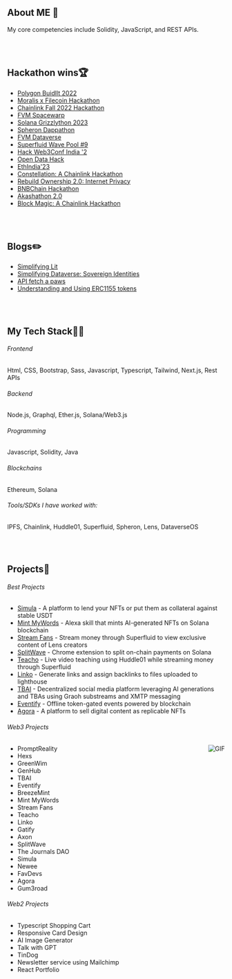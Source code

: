 <!-- ## Hey Hey <img src="https://raw.githubusercontent.com/ABSphreak/ABSphreak/master/gifs/Hi.gif" width="30px">

<div align="center">
 <img hight="300" width="700" alt="GIF" align="center" src="https://github.com/foreveransh/foreveransh/blob/main/assets/208593.gif">
</div>

</br>
</br> -->


## About ME 💬
My core competencies include Solidity, JavaScript, and REST APIs. 

</br>
</br>


## Hackathon wins🏆
- [Polygon BuidlIt 2022](https://devpost.com/software/gum3road) </br>
- [Moralis x Filecoin Hackathon](https://moralis.io/filecoin-hackathon/winners/) </br>
- [Chainlink Fall 2022 Hackathon](https://devpost.com/software/simula) </br>
- [FVM Spacewarp](https://ethglobal.com/showcase/the-journals-dao-6rzrn) </br>
- [Solana Grizzlython 2023](https://x.com/solana/status/1644346050180685825) </br>
- [Spheron Dappathon](https://devpost.com/software/eventify-27gui0) </br>
- [FVM Dataverse](https://devpost.com/software/linko) </br>
- [Superfluid Wave Pool #9](https://x.com/Superfluid_HQ/status/1664726115376611337) </br>
- [Hack Web3Conf India '2](https://devfolio.co/projects/eventify-50ed) </br>
- [Open Data Hack](https://x.com/DataverseOS/status/1713912750441742368) </br>
- [EthIndia'23](https://devfolio.co/projects/tbai-0d73) </br>
- [Constellation: A Chainlink Hackathon](https://devpost.com/software/merlin-p81e4j) </br>
- [Rebuild Ownership 2.0: Internet Privacy](https://x.com/DataverseOS/status/1742125914350370967) </br>
- [BNBChain Hackathon](https://dorahacks.io/buidl/10616) </br>
- [Akashathon 2.0](https://dorahacks.io/buidl/12754) </br>
- [Block Magic: A Chainlink Hackathon](https://devpost.com/software/promptreality) </br>

</br>
</br>


## Blogs✏️
- [Simplifying Lit](https://anshss.hashnode.dev/simplifying-lit) </br>
- [Simplifying Dataverse: Sovereign Identities](https://anshss.hashnode.dev/simplifying-dataverse-sovereign-identities) </br>
- [API fetch a paws](https://anshss.hashnode.dev/api-fetch-a-paws) </br>
- [Understanding and Using ERC1155 tokens](https://anshss.hashnode.dev/using-erc1155) </br>

</br>
</br>


## My Tech Stack👨‍💻

###### Frontend
Html, CSS, Bootstrap, Sass, Javascript, Typescript, Tailwind, Next.js, Rest APIs

###### Backend
Node.js, Graphql, Ether.js, Solana/Web3.js

###### Programming
Javascript, Solidity, Java

###### Blockchains
Ethereum, Solana

###### Tools/SDKs I have worked with:
IPFS, Chainlink, Huddle01, Superfluid, Spheron, Lens, DataverseOS

</br>
</br>


## Projects🌱

###### Best Projects
- [Simula](https://github.com/anshss/Simula) - A platform to lend your NFTs or put them as collateral against stable USDT </br>
- [Mint MyWords](https://github.com/anshss/Mint-MyWords) - Alexa skill that mints AI-generated NFTs on Solana blockchain </br>
- [Stream Fans](https://github.com/anshss/StreamFans) - Stream money through Superfluid to view exclusive content of Lens creators </br>
- [SplitWave](https://github.com/SplitWave/splitwave-extension) - Chrome extension to split on-chain payments on Solana</br>
- [Teacho](https://github.com/anshss/Teacho) - Live video teaching using Huddle01 while streaming money through Superfluid </br>
- [Linko](https://github.com/anshss/Linko) - Generate links and assign backlinks to files uploaded to lighthouse </br>
- [TBAI](https://github.com/anshss/eth23) - Decentralized social media platform leveraging AI generations and TBAs using Graoh substreams and XMTP messaging </br>
- [Eventify](https://github.com/Eventifyy/eventify-mvp) - Offline token-gated events powered by blockchain  </br>
- [Agora](https://github.com/anubhav11156/Agora) - A platform to sell digital content as replicable NFTs </br>

###### Web3 Projects

<img hight="300" alt="GIF" align="right" src="https://github.com/foreveransh/foreveransh/blob/main/assets/13626.gif">

- PromptReality </br>
- Hexs </br>
- GreenWim </br>
- GenHub </br>
- TBAI </br>
- Eventify </br>
- BreezeMint </br>
- Mint MyWords </br>
- Stream Fans </br>
- Teacho </br>
- Linko </br>
- Gatify </br>
- Axon </br>
- SplitWave </br>
- The Journals DAO </br>
- Simula </br>
- Newee </br>
- FavDevs </br>
- Agora </br>
- Gum3road </br>

###### Web2 Projects
- Typescript Shopping Cart </br>
- Responsive Card Design </br>
- AI Image Generator </br>
- Talk with GPT </br>
- TinDog </br>
- Newsletter service using Mailchimp</br>
- React Portfolio </br>

</br>
</br>

